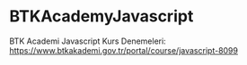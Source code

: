 # BTKAcademyJavascript

BTK Academi Javascript Kurs Denemeleri: https://www.btkakademi.gov.tr/portal/course/javascript-8099
